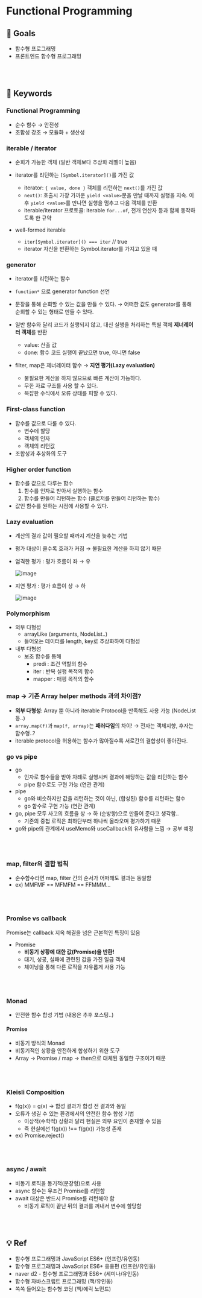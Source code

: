 # Functional Programming

## 🎯 Goals

- 함수형 프로그래밍
- 프론트엔드 함수형 프로그래밍

<br />
<br />

## 🔎 Keywords

### Functional Programming

- 순수 함수 → 안전성
- 조합성 강조 → 모듈화 + 생산성

### iterable / iterator

- 순회가 가능한 객체 (일반 객체보다 추상화 레벨이 높음)
- iterator를 리턴하는 `[Symbol.iterator]()`를 가진 값

  - iterator: `{ value, done }` 객체를 리턴하는 `next()`를 가진 값
  - `next()`: 호출시 가장 가까운 `yield <value>`문을 만날 때까지 실행을 지속. 이후 `yield <value>`를 만나면 실행을 멈추고 다음 객체를 반환
  - iterable/iterator 프로토콜: iterable `for...of`, 전개 연산자 등과 함께 동작하도록 한 규약

- well-formed iterable
  - `iter[Symbol.iterator]() === iter` // true
  - iterator 자신을 반환하는 Symbol.iterator를 가지고 있을 때

### generator

- iterator를 리턴하는 함수
- `function*` 으로 generator function 선언
- 문장을 통해 순회할 수 있는 값을 만들 수 있다. → 어떠한 값도 generator를 통해 순회할 수 있는 형태로 만들 수 있다.

- 일반 함수와 달리 코드가 실행되지 않고, 대신 실행을 처리하는 특별 객체 **제너레이터 객체**를 반환

  - value: 산출 값
  - done: 함수 코드 실행이 끝났으면 true, 아니면 false

- filter, map은 제너레이터 함수 → **지연 평가(Lazy evaluation)**
  - 불필요한 계산을 하지 않으므로 빠른 계산이 가능하다.
  - 무한 자료 구조를 사용 할 수 있다.
  - 복잡한 수식에서 오류 상태를 피할 수 있다.

### First-class function

- 함수를 값으로 다룰 수 있다.
  - 변수에 할당
  - 객체의 인자
  - 객체의 리턴값
- 조합성과 추상화의 도구

### Higher order function

- 함수를 값으로 다루는 함수
  1. 함수를 인자로 받아서 실행하는 함수
  2. 함수를 만들어 리턴하는 함수 (클로저를 만들어 리턴하는 함수)
- 값인 함수를 원하는 시점에 사용할 수 있다.

### Lazy evaluation

- 계산의 결과 값이 필요할 때까지 계산을 늦추는 기법
- 평가 대상이 클수록 효과가 커짐 → 불필요한 계산을 하지 않기 때문
- 엄격한 평가 : 평가 흐름이 좌 → 우

  ![image](https://user-images.githubusercontent.com/43740455/181026935-da7d53c5-8df7-469b-afa6-3d218e76c401.png)

- 지연 평가 : 평가 흐름이 상 → 하

  ![image](https://user-images.githubusercontent.com/43740455/181026996-03c9da29-a641-4ee8-bb5c-37944acf5d63.png)

### Polymorphism

- 외부 다형성
  - arrayLike (arguments, NodeList..)
  - 들어오는 데이터를 length, key로 추상화하여 다형성
- 내부 다형성
  - 보조 함수를 통해
    - predi : 조건 역할의 함수
    - iter : 반복 실행 목적의 함수
    - mapper : 매핑 목적의 함수

### map → 기존 Array helper methods 과의 차이점?

- **외부 다형성**: Array 뿐 아니라 iterable Protocol을 만족해도 사용 가능 (NodeList 등..)
- `array.map(f)`과 `map(f, array)`는 **패러다임**의 차이! → 전자는 객체지향, 후자는 함수형..?
- iterable protocol을 허용하는 함수가 많아질수록 서로간의 결합성이 좋아진다.

### go vs pipe

- go
  - 인자로 함수들을 받아 차례로 실행시켜 결과에 해당하는 값을 리턴하는 함수
  - pipe 함수로도 구현 가능 (연관 관계)
- pipe
  - go와 비슷하지만 값을 리턴하는 것이 아닌, (합성된) 함수를 리턴하는 함수
  - go 함수로 구현 가능 (연관 관계)
- go, pipe 모두 사고의 흐름을 상 → 하 (순방향)으로 만들어 준다고 생각함..
  - 기존의 중첩 로직은 최하단부터 하나씩 올라오며 평가하기 때문
- go와 pipe의 관계에서 useMemo와 useCallback의 유사함을 느낌 → 공부 예정

<br />
<br />

### map, filter의 결합 법칙

- 순수함수라면 map, filter 간의 순서가 어떠해도 결과는 동일함
- ex) MMFMF == MFMFM == FFMMM...

<br />
<br />

### Promise vs callback

Promise는 callback 지옥 해결을 넘은 근본적인 특징이 있음

- Promise
  - **비동기 상황에 대한 값(Promise)을 반환!**
  - 대기, 성공, 실패에 관련된 값을 가진 일급 객체
  - 체이닝을 통해 다른 로직을 자유롭게 사용 가능

<br />
<br />

### Monad

- 안전한 함수 합성 기법 (내용은 추후 포스팅..)

#### Promise

- 비동기 방식의 Monad
- 비동기적인 상황을 안전하게 합성하기 위한 도구
- Array → Promise / map → then으로 대체된 동일한 구조이기 때문

<br />
<br />

### Kleisli Composition

- f(g(x)) = g(x) → 합성 결과가 합성 전 결과와 동일
- 오류가 생길 수 있는 환경에서의 안전한 함수 합성 기법
  - 이상적(수학적) 상황과 달리 현실은 외부 요인이 존재할 수 있음
  - 즉 현실에선 f(g(x)) !== f(g(x)) 가능성 존재
- ex) Promise.reject()

<br />
<br />

### async / await

- 비동기 로직을 동기적(문장형)으로 사용
- async 함수는 무조건 Promise를 리턴함
- await 대상은 반드시 Promise를 리턴해야 함
  - 비동기 로직이 끝난 뒤의 결과를 꺼내서 변수에 할당함

<br />
<br />

## 💡 Ref

- 함수형 프로그래밍과 JavaScript ES6+ (인프런/유인동)
- 함수형 프로그래밍과 JavaScript ES6+ 응용편 (인프런/유인동)
- naver d2 - 함수형 프로그래밍과 ES6+ (세미나/유인동)
- 함수형 자바스크립트 프로그래밍 (책/유인동)
- 쏙쏙 들어오는 함수형 코딩 (책/에릭 노먼드)
